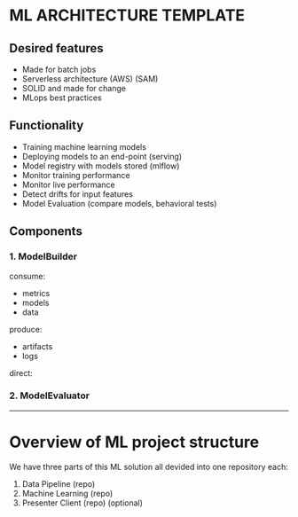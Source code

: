 # ML ARCHITECTURE TEMPLATE

## Desired features
- Made for batch jobs
- Serverless architecture (AWS) (SAM)
- SOLID and made for change
- MLops best practices

## Functionality
- Training machine learning models
- Deploying models to an end-point (serving)
- Model registry with models stored (mlflow)
- Monitor training performance
- Monitor live performance
- Detect drifts for input features
- Model Evaluation (compare models, behavioral tests)


## Components

### 1. ModelBuilder
consume:
- metrics
- models
- data

produce:
- artifacts
- logs

direct:


### 2. ModelEvaluator



___

# Overview of ML project structure
We have three parts of this ML solution all devided into one repository each:
1. Data Pipeline (repo)
2. Machine Learning (repo)
3. Presenter Client (repo) (optional)